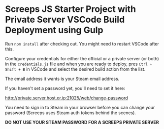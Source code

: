 # Screeps JS Starter Project with Private Server VSCode Build Deployment using Gulp

Run `npm install` after checking out. You might need to restart VSCode after this.

Configure your credentials for either the official or a private server (or both) in the `credentials.js` file
and when you are ready to deploy, pres `Ctrl + Shift + B` in VSCode and select the desired build action from the list.

The email address it wants is your Steam email address.

If you haven't set a password yet, you'll need to set it here:

http://private.server.host.or.ip:21025/web/change-password

You need to sign in to Steam in your browser before you can change your password (Screeps uses Steam auth tokens behind the scenes).

**DO NOT USE YOUR STEAM PASSWORD FOR A SCREEPS PRIVATE SERVER**
